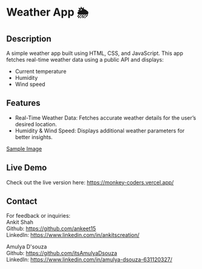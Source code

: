 # Weather App 🌦️

## Description

A simple weather app built using HTML, CSS, and JavaScript. This app fetches real-time weather data using a public API and displays:  
- Current temperature  
- Humidity  
- Wind speed  

## Features

- Real-Time Weather Data: Fetches accurate weather details for the user’s desired location.  
- Humidity & Wind Speed: Displays additional weather parameters for better insights.  

[Sample Image](https://github.com/user-attachments/assets/d519d290-2701-4cc1-abf7-d9536045cdbc)


## Live Demo

Check out the live version here:
https://monkey-coders.vercel.app/


## Contact
For feedback or inquiries:<br>
Ankit Shah<br>
Github: https://github.com/ankeet15 <br>
LinkedIn: https://www.linkedin.com/in/ankitscreation/

Amulya D'souza<br>
Github: https://github.com/itsAmulyaDsouza <br>
LinkedIn: https://www.linkedin.com/in/amulya-dsouza-631120327/